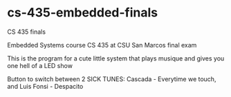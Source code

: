 # cs-435-embedded-finals
CS 435 finals

Embedded Systems course CS 435 at CSU San Marcos final exam

This is the program for a cute little system that plays musique and gives you one hell of a LED show

Button to switch between 2 SICK TUNES: Cascada - Everytime we touch, and Luis Fonsi - Despacito
